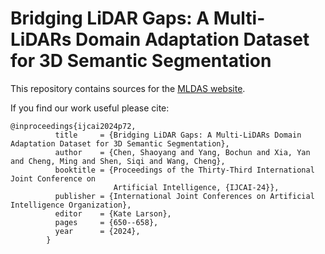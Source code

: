 # Bridging LiDAR Gaps: A Multi-LiDARs Domain Adaptation Dataset for 3D Semantic Segmentation

This repository contains sources for the [MLDAS website](https://sychen320.github.io/projects/MLDAS).

If you find our work useful please cite:

```
@inproceedings{ijcai2024p72,
          title     = {Bridging LiDAR Gaps: A Multi-LiDARs Domain Adaptation Dataset for 3D Semantic Segmentation},
          author    = {Chen, Shaoyang and Yang, Bochun and Xia, Yan and Cheng, Ming and Shen, Siqi and Wang, Cheng},
          booktitle = {Proceedings of the Thirty-Third International Joint Conference on
                       Artificial Intelligence, {IJCAI-24}},
          publisher = {International Joint Conferences on Artificial Intelligence Organization},
          editor    = {Kate Larson},
          pages     = {650--658},
          year      = {2024},
        }
```
